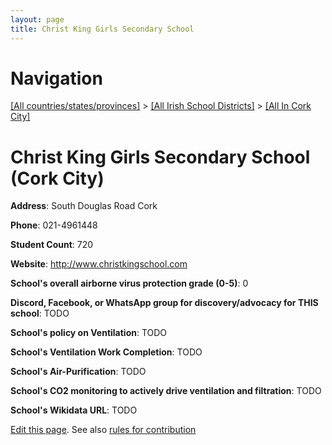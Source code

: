 ```yaml
---
layout: page
title: Christ King Girls Secondary School
---
```

# Navigation

[[All countries/states/provinces]](../../..) > [[All Irish School Districts]](../..) > [[All In Cork City]](..)

# Christ King Girls Secondary School (Cork City)

**Address**: South Douglas Road Cork

**Phone**: 021-4961448

**Student Count**: 720

**Website**: <http://www.christkingschool.com>

**School's overall airborne virus protection grade (0-5)**: 0

**Discord, Facebook, or WhatsApp group for discovery/advocacy for THIS school**: TODO

**School's policy on Ventilation**: TODO

**School's Ventilation Work Completion**: TODO

**School's Air-Purification**: TODO

**School's CO2 monitoring to actively drive ventilation and filtration**: TODO

**School's Wikidata URL**: TODO


[Edit this page](https://github.com/ventilate-schools/Ireland/edit/main/./Cork_City/Christ_King_Girls_Secondary_School.md). See also [rules for contribution](../../../contribution-rules/)